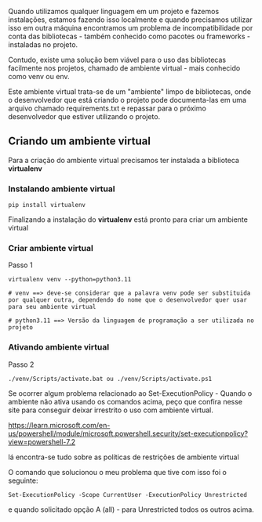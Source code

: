 
Quando utilizamos qualquer linguagem em um projeto e fazemos instalações, estamos fazendo isso localmente e quando precisamos utilizar isso em outra máquina encontramos um problema de incompatibilidade por conta das bibliotecas - também conhecido como pacotes ou frameworks - instaladas no projeto.

Contudo, existe uma solução bem viável para o uso das bibliotecas facilmente nos projetos, chamado de ambiente virtual - mais conhecido como venv ou env.

Este ambiente virtual trata-se de um "ambiente" limpo de bibliotecas, onde o desenvolvedor que está criando o projeto pode documenta-las em uma arquivo chamado requirements.txt e repassar para o próximo desenvolvedor que estiver utilizando o projeto.

## **Criando um ambiente virtual**

Para a criação do ambiente virtual precisamos ter instalada a biblioteca **virtualenv**

### **Instalando ambiente virtual**

`pip install virtualenv`

Finalizando a instalação do **virtualenv** está pronto para criar um ambiente virtual


### **Criar ambiente virtual** 

Passo 1

```linux
virtualenv venv --python=python3.11

# venv ==> deve-se considerar que a palavra venv pode ser substituida por qualquer outra, dependendo do nome que o desenvolvedor quer usar para seu ambiente virtual

# python3.11 ==> Versão da linguagem de programação a ser utilizada no projeto
```

### Ativando ambiente virtual

Passo 2

```linux
./venv/Scripts/activate.bat ou ./venv/Scripts/activate.ps1
```


Se ocorrer algum problema relacionado ao Set-ExecutionPolicy - Quando o ambiente não ativa usando os comandos acima, peço que confira nesse site para conseguir deixar irrestrito o uso com ambiente virtual.

https://learn.microsoft.com/en-us/powershell/module/microsoft.powershell.security/set-executionpolicy?view=powershell-7.2

lá encontra-se tudo sobre as políticas de restrições de ambiente virtual

O comando que solucionou o meu problema que tive com isso foi o seguinte:

`Set-ExecutionPolicy -Scope CurrentUser -ExecutionPolicy Unrestricted`

e quando solicitado opção A (all) - para Unrestricted todos os outros acima.





